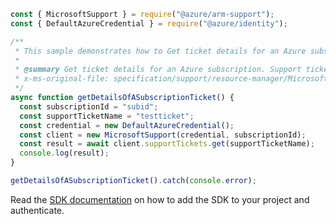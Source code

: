 ```javascript
const { MicrosoftSupport } = require("@azure/arm-support");
const { DefaultAzureCredential } = require("@azure/identity");

/**
 * This sample demonstrates how to Get ticket details for an Azure subscription. Support ticket data is available for 18 months after ticket creation. If a ticket was created more than 18 months ago, a request for data might cause an error.
 *
 * @summary Get ticket details for an Azure subscription. Support ticket data is available for 18 months after ticket creation. If a ticket was created more than 18 months ago, a request for data might cause an error.
 * x-ms-original-file: specification/support/resource-manager/Microsoft.Support/stable/2020-04-01/examples/GetSubscriptionSupportTicketDetails.json
 */
async function getDetailsOfASubscriptionTicket() {
  const subscriptionId = "subid";
  const supportTicketName = "testticket";
  const credential = new DefaultAzureCredential();
  const client = new MicrosoftSupport(credential, subscriptionId);
  const result = await client.supportTickets.get(supportTicketName);
  console.log(result);
}

getDetailsOfASubscriptionTicket().catch(console.error);
```

Read the [SDK documentation](https://github.com/Azure/azure-sdk-for-js/blob/%40azure%2Farm-support_2.0.1/sdk/support/arm-support/README.md) on how to add the SDK to your project and authenticate.
